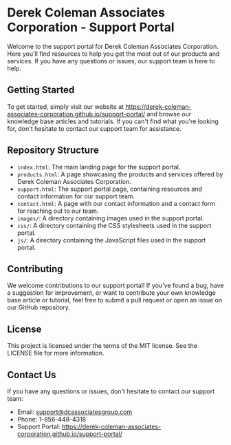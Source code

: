 # Derek Coleman Associates Corporation - Support Portal

Welcome to the support portal for Derek Coleman Associates Corporation. Here you'll find resources to help you get the most out of our products and services. If you have any questions or issues, our support team is here to help.

## Getting Started

To get started, simply visit our website at https://derek-coleman-associates-corporation.github.io/support-portal/ and browse our knowledge base articles and tutorials. If you can't find what you're looking for, don't hesitate to contact our support team for assistance.

## Repository Structure

- `index.html`: The main landing page for the support portal.
- `products.html`: A page showcasing the products and services offered by Derek Coleman Associates Corporation.
- `support.html`: The support portal page, containing resources and contact information for our support team.
- `contact.html`: A page with our contact information and a contact form for reaching out to our team.
- `images/`: A directory containing images used in the support portal.
- `css/`: A directory containing the CSS stylesheets used in the support portal.
- `js/`: A directory containing the JavaScript files used in the support portal.

## Contributing

We welcome contributions to our support portal! If you've found a bug, have a suggestion for improvement, or want to contribute your own knowledge base article or tutorial, feel free to submit a pull request or open an issue on our GitHub repository.

## License

This project is licensed under the terms of the MIT license. See the LICENSE file for more information.

## Contact Us

If you have any questions or issues, don't hesitate to contact our support team:

- Email: support@dcassociatesgroup.com
- Phone: 1-856-448-4318
- Support Portal: https://derek-coleman-associates-corporation.github.io/support-portal/
